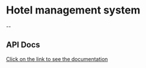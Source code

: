 # Hotel management system
--
## API Docs
<a href="https://documenter.getpostman.com/view/15420694/UVeNm2dR">Click on the link to see the documentation</a>
